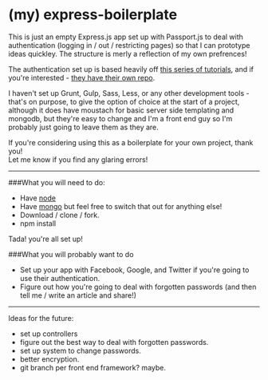 # (my) express-boilerplate
This is just an empty Express.js app set up with Passport.js to deal with authentication (logging in / out / restricting pages) so that I can prototype ideas quickley.  The structure is merly a reflection of my own prefrences!

The authentication set up is based heavily off [this series of tutorials](https://scotch.io/tutorials/easy-node-authentication-setup-and-local), and if you're interested - [they have their own repo](https://github.com/scotch-io/easy-node-authentication).

I haven't set up Grunt, Gulp, Sass, Less, or any other development tools - that's on purpose, to give the option of choice at the start of a project, although it does have moustach for basic server side templating and mongodb, but they're easy to change and I'm a front end guy so I'm probably just going to leave them as they are.

If you're considering using this as a boilerplate for your own project, thank you!  
Let me know if you find any glaring errors!

---

###What you will need to do:

* Have [node](https://nodejs.org/)
* Have [mongo](https://www.mongodb.org/) but feel free to switch that out for anything else!
* Download / clone / fork.
* npm install

Tada! you're all set up!

###What you will probably want to do

* Set up your app with Facebook, Google, and Twitter if you're going to use their authentication.
* Figure out how you're going to deal with forgotten passwords (and then tell me / write an article and share!)

---

Ideas for the future:

* set up controllers
* figure out the best way to deal with forgotten passwords.
* set up system to change passwords.
* better encryption.
* git branch per front end framework? maybe.